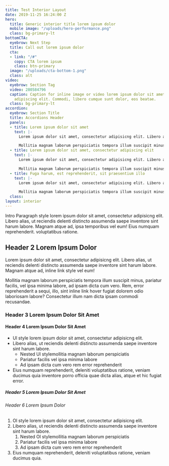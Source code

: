 ```yaml
---
title: Test Interior Layout
date: 2019-11-25 16:24:00 Z
hero:
  title: Generic interior title lorem ipsum dolor
  mobile image: "/uploads/hero-performance.png"
  class: bg-primary-lt
bottomCTA:
  eyebrow: Next Step
  title: Call out lorem ipsum dolor
  cta:
  - link: "/#"
    copy: CTA lorem ipsum
    class: btn-primary
  image: "/uploads/cta-bottom-1.png"
  class: alt
video:
  eyebrow: Section Tag
  video: 280584796
  caption: Caption for inline image or video lorem ipsum dolor sit amet, consectetur
    adipiscing elit. Commodi, libero cumque sunt dolor, eos beatae.
  class: bg-primary-lt
accordion:
  eyebrow: Section Title
  title: Accordions Header
  panels:
  - title: Lorem ipsum dolor sit amet
    text: |-
      Lorem ipsum dolor sit amet, consectetur adipisicng elit. Libero alias, ut reciendis delenti distincto assumenda saepe inventore sint harum labore. Magnam atque ad vel eum! Eius numquam reprehenderit, deleniti.

      Mollitia magnam laborum perspiciatis tempora illum suscipit minus, pariatur facilis, vel ipsa minima labore, ad ipsam dicta cum vero. Rem, error reprehenderit a sequi, fugiat dolorem odio laboriosam labore? Consectetur illum nam dicta ipsam commodi recusandae.
  - title: Lorem ipsum dolor sit amet, consectetur adipiscing elit
    text: |-
      Lorem ipsum dolor sit amet, consectetur adipisicng elit. Libero alias, ut reciendis delenti distincto assumenda saepe inventore sint harum labore. Magnam atque ad vel eum! Eius numquam reprehenderit, deleniti.

      Mollitia magnam laborum perspiciatis tempora illum suscipit minus, pariatur facilis, vel ipsa minima labore, ad ipsam dicta cum vero. Rem, error reprehenderit a sequi, fugiat dolorem odio laboriosam labore? Consectetur illum nam dicta ipsam commodi recusandae.
  - title: Fuga harum, est reprehenderit, sit praesentium illo
    text: |-
      Lorem ipsum dolor sit amet, consectetur adipisicng elit. Libero alias, ut reciendis delenti distincto assumenda saepe inventore sint harum labore. Magnam atque ad vel eum! Eius numquam reprehenderit, deleniti.

      Mollitia magnam laborum perspiciatis tempora illum suscipit minus, pariatur facilis, vel ipsa minima labore, ad ipsam dicta cum vero. Rem, error reprehenderit a sequi, fugiat dolorem odio laboriosam labore? Consectetur illum nam dicta ipsam commodi recusandae.
  class: 
layout: interior
---
```


Intro Paragraph style lorem ipsum dolor sit amet, consectetur adipisicng elit. Libero alias, ut reciendis delenti distincto assumenda saepe inventore sint harum labore. Magnam atque ad, ipsa temporibus vel eum! Eius numquam reprehenderit. voluptatibus ratione.

## Header 2 Lorem Ipsum Dolor

Lorem ipsum dolor sit amet, consectetur adipisicng elit. Libero alias, ut reciendis delenti distincto assumenda saepe inventore sint harum labore. Magnam atque ad, inline link style vel eum!

Mollitia magnam laborum perspiciatis tempora illum suscipit minus, pariatur facilis, vel ipsa minima labore, ad ipsam dicta cum vero. Rem, error reprehenderit a sequi, illo, sint inline link hover fugiat dolorem odio laboriosam labore? Consectetur illum nam dicta ipsam commodi recusandae.

### Header 3 Lorem Ipsum Dolor Sit Amet

#### Header 4 Lorem Ipsum Dolor Sit Amet
* Ul style lorem ipsum dolor sit amet, consectetur adipisicng elit.
* Libero alias, ut reciendis delenti distincto assumenda saepe inventore sint harum labore.
    * Nested Ul stylemollitia magnam laborum perspiciatis
    * Pariatur facilis vel ipsa minima labore
    * Ad ipsam dicta cum vero rem error reprehenderit
* Eius numquam reprehenderit, deleniti voluptatibus ratione, veniam ducimus quia inventore porro officia quae dicta alias, atque et hic fugiat error.

##### Header 5 Lorem Ipsum Dolor Sit Amet

###### Header 6 Lorem Ipsum Dolor
1. Ol style lorem ipsum dolor sit amet, consectetur adipisicng elit.
1. Libero alias, ut reciendis delenti distincto assumenda saepe inventore sint harum labore.
    1. Nested Ol stylemollitia magnam laborum perspiciatis
    1. Pariatur facilis vel ipsa minima labore
    1. Ad ipsam dicta cum vero rem error reprehenderit
1. Eius numquam reprehenderit, deleniti voluptatibus ratione, veniam ducimus quia.